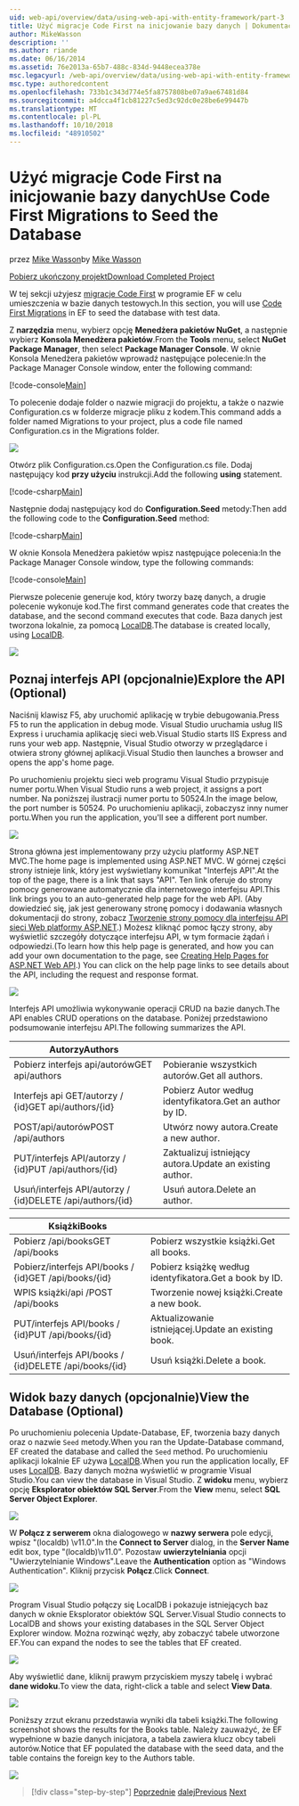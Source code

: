 ```yaml
---
uid: web-api/overview/data/using-web-api-with-entity-framework/part-3
title: Użyć migracje Code First na inicjowanie bazy danych | Dokumentacja firmy Microsoft
author: MikeWasson
description: ''
ms.author: riande
ms.date: 06/16/2014
ms.assetid: 76e2013a-65b7-488c-834d-9448ecea378e
msc.legacyurl: /web-api/overview/data/using-web-api-with-entity-framework/part-3
msc.type: authoredcontent
ms.openlocfilehash: 733b1c343d774e5fa8757808be07a9ae67481d84
ms.sourcegitcommit: a4dcca4f1cb81227c5ed3c92dc0e28be6e99447b
ms.translationtype: MT
ms.contentlocale: pl-PL
ms.lasthandoff: 10/10/2018
ms.locfileid: "48910502"
---
```

<a name="use-code-first-migrations-to-seed-the-database"></a><span data-ttu-id="bd372-102">Użyć migracje Code First na inicjowanie bazy danych</span><span class="sxs-lookup"><span data-stu-id="bd372-102">Use Code First Migrations to Seed the Database</span></span>
====================
<span data-ttu-id="bd372-103">przez [Mike Wasson](https://github.com/MikeWasson)</span><span class="sxs-lookup"><span data-stu-id="bd372-103">by [Mike Wasson](https://github.com/MikeWasson)</span></span>

[<span data-ttu-id="bd372-104">Pobierz ukończony projekt</span><span class="sxs-lookup"><span data-stu-id="bd372-104">Download Completed Project</span></span>](https://github.com/MikeWasson/BookService)

<span data-ttu-id="bd372-105">W tej sekcji użyjesz [migracje Code First](https://msdn.microsoft.com/data/jj591621) w programie EF w celu umieszczenia w bazie danych testowych.</span><span class="sxs-lookup"><span data-stu-id="bd372-105">In this section, you will use [Code First Migrations](https://msdn.microsoft.com/data/jj591621) in EF to seed the database with test data.</span></span>

<span data-ttu-id="bd372-106">Z **narzędzia** menu, wybierz opcję **Menedżera pakietów NuGet**, a następnie wybierz **Konsola Menedżera pakietów**.</span><span class="sxs-lookup"><span data-stu-id="bd372-106">From the **Tools** menu, select **NuGet Package Manager**, then select **Package Manager Console**.</span></span> <span data-ttu-id="bd372-107">W oknie Konsola Menedżera pakietów wprowadź następujące polecenie:</span><span class="sxs-lookup"><span data-stu-id="bd372-107">In the Package Manager Console window, enter the following command:</span></span>

[!code-console[Main](part-3/samples/sample1.cmd)]

<span data-ttu-id="bd372-108">To polecenie dodaje folder o nazwie migracji do projektu, a także o nazwie Configuration.cs w folderze migracje pliku z kodem.</span><span class="sxs-lookup"><span data-stu-id="bd372-108">This command adds a folder named Migrations to your project, plus a code file named Configuration.cs in the Migrations folder.</span></span>

![](part-3/_static/image1.png)

<span data-ttu-id="bd372-109">Otwórz plik Configuration.cs.</span><span class="sxs-lookup"><span data-stu-id="bd372-109">Open the Configuration.cs file.</span></span> <span data-ttu-id="bd372-110">Dodaj następujący kod **przy użyciu** instrukcji.</span><span class="sxs-lookup"><span data-stu-id="bd372-110">Add the following **using** statement.</span></span>

[!code-csharp[Main](part-3/samples/sample2.cs)]

<span data-ttu-id="bd372-111">Następnie dodaj następujący kod do **Configuration.Seed** metody:</span><span class="sxs-lookup"><span data-stu-id="bd372-111">Then add the following code to the **Configuration.Seed** method:</span></span>

[!code-csharp[Main](part-3/samples/sample3.cs)]

<span data-ttu-id="bd372-112">W oknie Konsola Menedżera pakietów wpisz następujące polecenia:</span><span class="sxs-lookup"><span data-stu-id="bd372-112">In the Package Manager Console window, type the following commands:</span></span>

[!code-console[Main](part-3/samples/sample4.cmd)]

<span data-ttu-id="bd372-113">Pierwsze polecenie generuje kod, który tworzy bazę danych, a drugie polecenie wykonuje kod.</span><span class="sxs-lookup"><span data-stu-id="bd372-113">The first command generates code that creates the database, and the second command executes that code.</span></span> <span data-ttu-id="bd372-114">Baza danych jest tworzona lokalnie, za pomocą [LocalDB](https://msdn.microsoft.com/library/hh510202.aspx).</span><span class="sxs-lookup"><span data-stu-id="bd372-114">The database is created locally, using [LocalDB](https://msdn.microsoft.com/library/hh510202.aspx).</span></span>

![](part-3/_static/image2.png)

## <a name="explore-the-api-optional"></a><span data-ttu-id="bd372-115">Poznaj interfejs API (opcjonalnie)</span><span class="sxs-lookup"><span data-stu-id="bd372-115">Explore the API (Optional)</span></span>

<span data-ttu-id="bd372-116">Naciśnij klawisz F5, aby uruchomić aplikację w trybie debugowania.</span><span class="sxs-lookup"><span data-stu-id="bd372-116">Press F5 to run the application in debug mode.</span></span> <span data-ttu-id="bd372-117">Visual Studio uruchamia usług IIS Express i uruchamia aplikację sieci web.</span><span class="sxs-lookup"><span data-stu-id="bd372-117">Visual Studio starts IIS Express and runs your web app.</span></span> <span data-ttu-id="bd372-118">Następnie, Visual Studio otworzy w przeglądarce i otwiera strony głównej aplikacji.</span><span class="sxs-lookup"><span data-stu-id="bd372-118">Visual Studio then launches a browser and opens the app's home page.</span></span>

<span data-ttu-id="bd372-119">Po uruchomieniu projektu sieci web programu Visual Studio przypisuje numer portu.</span><span class="sxs-lookup"><span data-stu-id="bd372-119">When Visual Studio runs a web project, it assigns a port number.</span></span> <span data-ttu-id="bd372-120">Na poniższej ilustracji numer portu to 50524.</span><span class="sxs-lookup"><span data-stu-id="bd372-120">In the image below, the port number is 50524.</span></span> <span data-ttu-id="bd372-121">Po uruchomieniu aplikacji, zobaczysz inny numer portu.</span><span class="sxs-lookup"><span data-stu-id="bd372-121">When you run the application, you'll see a different port number.</span></span>

![](part-3/_static/image3.png)

<span data-ttu-id="bd372-122">Strona główna jest implementowany przy użyciu platformy ASP.NET MVC.</span><span class="sxs-lookup"><span data-stu-id="bd372-122">The home page is implemented using ASP.NET MVC.</span></span> <span data-ttu-id="bd372-123">W górnej części strony istnieje link, który jest wyświetlany komunikat "Interfejs API".</span><span class="sxs-lookup"><span data-stu-id="bd372-123">At the top of the page, there is a link that says "API".</span></span> <span data-ttu-id="bd372-124">Ten link oferuje do strony pomocy generowane automatycznie dla internetowego interfejsu API.</span><span class="sxs-lookup"><span data-stu-id="bd372-124">This link brings you to an auto-generated help page for the web API.</span></span> <span data-ttu-id="bd372-125">(Aby dowiedzieć się, jak jest generowany stronę pomocy i dodawania własnych dokumentacji do strony, zobacz [Tworzenie strony pomocy dla interfejsu API sieci Web platformy ASP.NET](../../getting-started-with-aspnet-web-api/creating-api-help-pages.md).) Możesz kliknąć pomoc łączy strony, aby wyświetlić szczegóły dotyczące interfejsu API, w tym formacie żądań i odpowiedzi.</span><span class="sxs-lookup"><span data-stu-id="bd372-125">(To learn how this help page is generated, and how you can add your own documentation to the page, see [Creating Help Pages for ASP.NET Web API](../../getting-started-with-aspnet-web-api/creating-api-help-pages.md).) You can click on the help page links to see details about the API, including the request and response format.</span></span>

![](part-3/_static/image4.png)

<span data-ttu-id="bd372-126">Interfejs API umożliwia wykonywanie operacji CRUD na bazie danych.</span><span class="sxs-lookup"><span data-stu-id="bd372-126">The API enables CRUD operations on the database.</span></span> <span data-ttu-id="bd372-127">Poniżej przedstawiono podsumowanie interfejsu API.</span><span class="sxs-lookup"><span data-stu-id="bd372-127">The following summarizes the API.</span></span>

| <span data-ttu-id="bd372-128">Autorzy</span><span class="sxs-lookup"><span data-stu-id="bd372-128">Authors</span></span> |  |
| --- | -- |
| <span data-ttu-id="bd372-129">Pobierz interfejs api/autorów</span><span class="sxs-lookup"><span data-stu-id="bd372-129">GET api/authors</span></span> | <span data-ttu-id="bd372-130">Pobieranie wszystkich autorów.</span><span class="sxs-lookup"><span data-stu-id="bd372-130">Get all authors.</span></span> |
| <span data-ttu-id="bd372-131">Interfejs api GET/autorzy / {id}</span><span class="sxs-lookup"><span data-stu-id="bd372-131">GET api/authors/{id}</span></span> | <span data-ttu-id="bd372-132">Pobierz Autor według identyfikatora.</span><span class="sxs-lookup"><span data-stu-id="bd372-132">Get an author by ID.</span></span> |
| <span data-ttu-id="bd372-133">POST/api/autorów</span><span class="sxs-lookup"><span data-stu-id="bd372-133">POST /api/authors</span></span> | <span data-ttu-id="bd372-134">Utwórz nowy autora.</span><span class="sxs-lookup"><span data-stu-id="bd372-134">Create a new author.</span></span> |
| <span data-ttu-id="bd372-135">PUT/interfejs API/autorzy / {id}</span><span class="sxs-lookup"><span data-stu-id="bd372-135">PUT /api/authors/{id}</span></span> | <span data-ttu-id="bd372-136">Zaktualizuj istniejący autora.</span><span class="sxs-lookup"><span data-stu-id="bd372-136">Update an existing author.</span></span> |
| <span data-ttu-id="bd372-137">Usuń/interfejs API/autorzy / {id}</span><span class="sxs-lookup"><span data-stu-id="bd372-137">DELETE /api/authors/{id}</span></span> | <span data-ttu-id="bd372-138">Usuń autora.</span><span class="sxs-lookup"><span data-stu-id="bd372-138">Delete an author.</span></span> |

| <span data-ttu-id="bd372-139">Książki</span><span class="sxs-lookup"><span data-stu-id="bd372-139">Books</span></span> |  |
| --- | -- |
| <span data-ttu-id="bd372-140">Pobierz /api/books</span><span class="sxs-lookup"><span data-stu-id="bd372-140">GET /api/books</span></span> | <span data-ttu-id="bd372-141">Pobierz wszystkie książki.</span><span class="sxs-lookup"><span data-stu-id="bd372-141">Get all books.</span></span> |
| <span data-ttu-id="bd372-142">Pobierz/interfejs API/books / {id}</span><span class="sxs-lookup"><span data-stu-id="bd372-142">GET /api/books/{id}</span></span> | <span data-ttu-id="bd372-143">Pobierz książkę według identyfikatora.</span><span class="sxs-lookup"><span data-stu-id="bd372-143">Get a book by ID.</span></span> |
| <span data-ttu-id="bd372-144">WPIS książki/api /</span><span class="sxs-lookup"><span data-stu-id="bd372-144">POST /api/books</span></span> | <span data-ttu-id="bd372-145">Tworzenie nowej książki.</span><span class="sxs-lookup"><span data-stu-id="bd372-145">Create a new book.</span></span> |
| <span data-ttu-id="bd372-146">PUT/interfejs API/books / {id}</span><span class="sxs-lookup"><span data-stu-id="bd372-146">PUT /api/books/{id}</span></span> | <span data-ttu-id="bd372-147">Aktualizowanie istniejącej.</span><span class="sxs-lookup"><span data-stu-id="bd372-147">Update an existing book.</span></span> |
| <span data-ttu-id="bd372-148">Usuń/interfejs API/books / {id}</span><span class="sxs-lookup"><span data-stu-id="bd372-148">DELETE /api/books/{id}</span></span> | <span data-ttu-id="bd372-149">Usuń książki.</span><span class="sxs-lookup"><span data-stu-id="bd372-149">Delete a book.</span></span> |

## <a name="view-the-database-optional"></a><span data-ttu-id="bd372-150">Widok bazy danych (opcjonalnie)</span><span class="sxs-lookup"><span data-stu-id="bd372-150">View the Database (Optional)</span></span>

<span data-ttu-id="bd372-151">Po uruchomieniu polecenia Update-Database, EF, tworzenia bazy danych oraz o nazwie `Seed` metody.</span><span class="sxs-lookup"><span data-stu-id="bd372-151">When you ran the Update-Database command, EF created the database and called the `Seed` method.</span></span> <span data-ttu-id="bd372-152">Po uruchomieniu aplikacji lokalnie EF używa [LocalDB](https://blogs.msdn.com/b/sqlexpress/archive/2011/07/12/introducing-localdb-a-better-sql-express.aspx).</span><span class="sxs-lookup"><span data-stu-id="bd372-152">When you run the application locally, EF uses [LocalDB](https://blogs.msdn.com/b/sqlexpress/archive/2011/07/12/introducing-localdb-a-better-sql-express.aspx).</span></span> <span data-ttu-id="bd372-153">Bazy danych można wyświetlić w programie Visual Studio.</span><span class="sxs-lookup"><span data-stu-id="bd372-153">You can view the database in Visual Studio.</span></span> <span data-ttu-id="bd372-154">Z **widoku** menu, wybierz opcję **Eksplorator obiektów SQL Server**.</span><span class="sxs-lookup"><span data-stu-id="bd372-154">From the **View** menu, select **SQL Server Object Explorer**.</span></span>

![](part-3/_static/image5.png)

<span data-ttu-id="bd372-155">W **Połącz z serwerem** okna dialogowego w **nazwy serwera** pole edycji, wpisz "(localdb) \v11.0".</span><span class="sxs-lookup"><span data-stu-id="bd372-155">In the **Connect to Server** dialog, in the **Server Name** edit box, type "(localdb)\v11.0".</span></span> <span data-ttu-id="bd372-156">Pozostaw **uwierzytelniania** opcji "Uwierzytelnianie Windows".</span><span class="sxs-lookup"><span data-stu-id="bd372-156">Leave the **Authentication** option as "Windows Authentication".</span></span> <span data-ttu-id="bd372-157">Kliknij przycisk **Połącz**.</span><span class="sxs-lookup"><span data-stu-id="bd372-157">Click **Connect**.</span></span>

![](part-3/_static/image6.png)

<span data-ttu-id="bd372-158">Program Visual Studio połączy się LocalDB i pokazuje istniejących baz danych w oknie Eksplorator obiektów SQL Server.</span><span class="sxs-lookup"><span data-stu-id="bd372-158">Visual Studio connects to LocalDB and shows your existing databases in the SQL Server Object Explorer window.</span></span> <span data-ttu-id="bd372-159">Można rozwinąć węzły, aby zobaczyć tabele utworzone EF.</span><span class="sxs-lookup"><span data-stu-id="bd372-159">You can expand the nodes to see the tables that EF created.</span></span>

![](part-3/_static/image7.png)

<span data-ttu-id="bd372-160">Aby wyświetlić dane, kliknij prawym przyciskiem myszy tabelę i wybrać **dane widoku**.</span><span class="sxs-lookup"><span data-stu-id="bd372-160">To view the data, right-click a table and select **View Data**.</span></span>

![](part-3/_static/image8.png)

<span data-ttu-id="bd372-161">Poniższy zrzut ekranu przedstawia wyniki dla tabeli książki.</span><span class="sxs-lookup"><span data-stu-id="bd372-161">The following screenshot shows the results for the Books table.</span></span> <span data-ttu-id="bd372-162">Należy zauważyć, że EF wypełnione w bazie danych inicjatora, a tabela zawiera klucz obcy tabeli autorów.</span><span class="sxs-lookup"><span data-stu-id="bd372-162">Notice that EF populated the database with the seed data, and the table contains the foreign key to the Authors table.</span></span>

![](part-3/_static/image9.png)

> [!div class="step-by-step"]
> <span data-ttu-id="bd372-163">[Poprzednie](part-2.md)
> [dalej](part-4.md)</span><span class="sxs-lookup"><span data-stu-id="bd372-163">[Previous](part-2.md)
[Next](part-4.md)</span></span>
